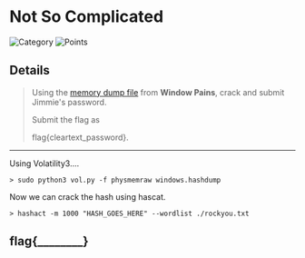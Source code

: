 # Not So Complicated
![Category](http://img.shields.io/badge/Category-Exploitation-orange?style=for-the-badge) ![Points](http://img.shields.io/badge/Points-10-brightgreen?style=for-the-badge)

## Details

>Using the [memory dump file](https://tinyurl.com/wcekj3rt) from **Window Pains**, crack and submit Jimmie's password. 
>
>Submit the flag as 
>
>flag{cleartext_password}.

---

Using Volatility3....

```
> sudo python3 vol.py -f physmemraw windows.hashdump
```

Now we can crack the hash using hascat.

```
> hashact -m 1000 "HASH_GOES_HERE" --wordlist ./rockyou.txt
```

## flag{________}
